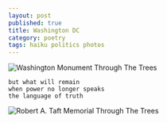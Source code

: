 ```yaml
---
layout: post
published: true
title: Washington DC
category: poetry
tags: haiku politics photos
---
```


![Washington Monument Through The Trees](http://31.media.tumblr.com/a7544280cf6518356c1abbd1db808fbf/tumblr_mt2fv6w4JR1rive1ro1_500.jpg "Washington Monument")

    but what will remain
    when power no longer speaks
    the language of truth

![Robert A. Taft Memorial Through The Trees](http://25.media.tumblr.com/8ac4499e4b21d03c3c50c52d3f9712b0/tumblr_mt11j0wmZR1rive1ro1_500.jpg "Robert A. Taft Memorial")
